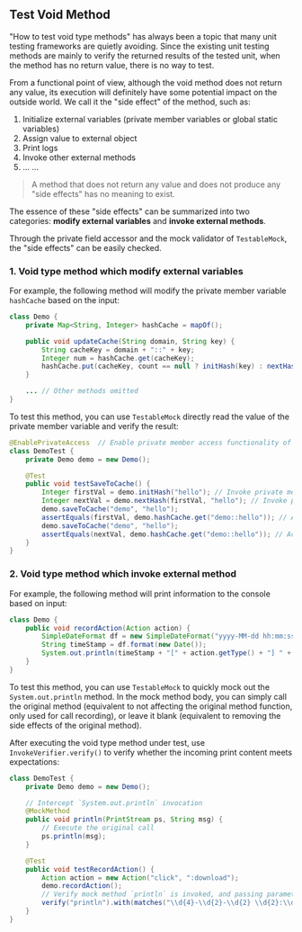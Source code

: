 Test Void Method
---

"How to test void type methods" has always been a topic that many unit testing frameworks are quietly avoiding. Since the existing unit testing methods are mainly to verify the returned results of the tested unit, when the method has no return value, there is no way to test.

From a functional point of view, although the void method does not return any value, its execution will definitely have some potential impact on the outside world. We call it the "side effect" of the method, such as:

1. Initialize external variables (private member variables or global static variables)
2. Assign value to external object
3. Print logs
4. Invoke other external methods
5. ... ...

> A method that does not return any value and does not produce any "side effects" has no meaning to exist.

The essence of these "side effects" can be summarized into two categories: **modify external variables** and **invoke external methods**.

Through the private field accessor and the mock validator of `TestableMock`, the "side effects" can be easily checked.

### 1. Void type method which modify external variables

For example, the following method will modify the private member variable `hashCache` based on the input:

```java
class Demo {
    private Map<String, Integer> hashCache = mapOf();

    public void updateCache(String domain, String key) {
        String cacheKey = domain + "::" + key;
        Integer num = hashCache.get(cacheKey);
        hashCache.put(cacheKey, count == null ? initHash(key) : nextHash(num, key));
    }

    ... // Other methods omitted
}
```

To test this method, you can use `TestableMock` directly read the value of the private member variable and verify the result:

```java
@EnablePrivateAccess  // Enable private member access functionality of TestableMock
class DemoTest {
    private Demo demo = new Demo();

    @Test
    public void testSaveToCache() {
        Integer firstVal = demo.initHash("hello"); // Invoke private method
        Integer nextVal = demo.nextHash(firstVal, "hello"); // Invoke private method
        demo.saveToCache("demo", "hello");
        assertEquals(firstVal, demo.hashCache.get("demo::hello")); // Access private variable
        demo.saveToCache("demo", "hello");
        assertEquals(nextVal, demo.hashCache.get("demo::hello")); // Access private variable
    }
}
```

### 2. Void type method which invoke external method

For example, the following method will print information to the console based on input:

```java
class Demo {
    public void recordAction(Action action) {
        SimpleDateFormat df = new SimpleDateFormat("yyyy-MM-dd hh:mm:ss ");
        String timeStamp = df.format(new Date());
        System.out.println(timeStamp + "[" + action.getType() + "] " + action.getTarget());
    }
}
```

To test this method, you can use `TestableMock` to quickly mock out the `System.out.println` method. In the mock method body, you can simply call the original method (equivalent to not affecting the original method function, only used for call recording), or leave it blank (equivalent to removing the side effects of the original method).

After executing the void type method under test, use `InvokeVerifier.verify()` to verify whether the incoming print content meets expectations:

```java
class DemoTest {
    private Demo demo = new Demo();

    // Intercept `System.out.println` invocation
    @MockMethod
    public void println(PrintStream ps, String msg) {
        // Execute the original call
        ps.println(msg);
    }

    @Test
    public void testRecordAction() {
        Action action = new Action("click", ":download");
        demo.recordAction();
        // Verify mock method `println` is invoked, and passing parameters in line with expectations 
        verify("println").with(matches("\\d{4}-\\d{2}-\\d{2} \\d{2}:\\d{2}:\\d{2} \\[click\\] :download"));
    }
}
```
